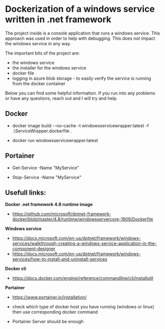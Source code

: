 
# Dockerization of a windows service written in .net framework

The project inside is a console application that runs a windows service. This approach was used in order to help with debugging. This does not impact the windows service in any way.

The important bits of the project are:
 * the windows service
 * the installer for the windows service
 * docker file
 * logging in azure blob storage - to easily verify the service is running from the docker container
 
 Below you can find some helpful information. If you run into any problems or have any questions, reach out and I will try and help. 

## Docker

* docker image build --no-cache -t windowsservicewrapper:latest -f .\ServiceWrapper.dockerfile .

* docker run windowsservicewrapper:latest
  

## Portainer

* Get-Service -Name "MyService"

* Stop-Service -Name "MyService"

## Usefull links:

 **Docker .net framework 4.8 runtime image**

* https://github.com/microsoft/dotnet-framework-docker/blob/master/4.8/runtime/windowsservercore-1909/Dockerfile

**Windows service**

* https://docs.microsoft.com/en-us/dotnet/framework/windows-services/walkthrough-creating-a-windows-service-application-in-the-component-designer
* https://docs.microsoft.com/en-us/dotnet/framework/windows-services/how-to-install-and-uninstall-services

**Docker cli**

* https://docs.docker.com/engine/reference/commandline/cli/installutil


**Portainer**

* https://www.portainer.io/installation/

* check which type of docker host you have running (windows or linux) then use corresponding docker command

* Portainer Server should be enough

